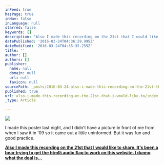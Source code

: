 ```yaml
---
inFeed: true
hasPage: true
inNav: false
inLanguage: null
starred: false
keywords: []
description: "Also I made this recording on the 21st that I would like to share. \_It's been a bear trying to get the html5 audio flag to work on this website. \_I dunno what the deal is..."
datePublished: '2016-03-24T04:36:29.995Z'
dateModified: '2016-03-24T04:35:35.255Z'
title: ''
author: []
authors: []
publisher:
  name: null
  domain: null
  url: null
  favicon: null
sourcePath: _posts/2016-03-24-also-i-made-this-recording-on-the-21st-that-i-would-like-to.md
published: true
url: also-i-made-this-recording-on-the-21st-that-i-would-like-to/index.html
_type: Article

---
```

![](https://the-grid-user-content.s3-us-west-2.amazonaws.com/ba9d0d77-a17a-482b-b472-05fb5992b044.jpg)

I made this poster last night, and I didn't have a picture in front of me from when I saw it in '09 so it came out a little uninformed.  But it was fun and good practice.

[**Also I made this recording on the 21st that I would like to share.  It's been a bear trying to get the html5 audio flag to work on this website.  I dunno what the deal is...**][0]

[0]: http://www.dancetech.com/users_audio/22908/DT_ACFB47D43384262.mp3?/Sprex__by__2v1c